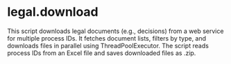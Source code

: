 # legal.download
This script downloads legal documents (e.g., decisions) from a web service for multiple process IDs. It fetches document lists, filters by type, and downloads files in parallel using ThreadPoolExecutor. The script reads process IDs from an Excel file and saves downloaded files as .zip.
